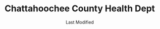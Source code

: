 ---
layout: location-page
date: Last Modified
description: "Local COVID-19 testing is available at Chattahoochee County Health Dept in Cusseta, Georgia, USA."
permalink: "locations/georgia/cusseta/chattahoochee-county-health-dept/"
tags:
  - locations
  - georgia
title: Chattahoochee County Health Dept
uniqueName: chattahoochee-county-health-dept
state: Georgia
stateAbbr: GA
hood: "Cusseta"
address: "213 McNaughton Street"
city: "Cusseta"
zip: "31805"
zipsNearby: "31701 31702 31703 31704 31705 31706 31707 31708 31721 31709 31719 31711 39813 39824 31801 39826 31803 31006 31007 31804 31735 39836 31829 31901 31902 31903 31904 31905 31906 31907 31908 31909 31914 31917 31993 31995 31997 31998 31999 31016 31805 39840 39842 31743 39846 31025 31806 31807 39851 31808 31030 31810 39854 31811 31039 31041 31812 39862 31763 31764 31051 31052 31814 31815 31816 31057 31058 31820 31063 39866 39867 31050 31066 31772 31068 31821 39877 31069 31070 31822 31823 31780 31824 31076 31825 31078 31081 39885 39886 31826 31787 31827 31091 31092 31830 31796 31831 31832 31833 31836 31097 36310 36830 36831 36832 36849 36061 36850 36016 36317 36851 36859 36852 36027 36072 36855 36031 36856 36858 36860 36862 36863 36865 36048 36053 36866 36801 36802 36803 36804 36867 36868 36869 36870 36871 36874 36875 36373 36877 36083 36088 36087 36089 36854 36872 36879 30206 30218 30222 30230 30240 30241 30261 30256 30258 30285 30286 30293 30295" 
mapUrl: "http://maps.apple.com/?q=Chattahoochee+County+Health+Dept&address=213+McNaughton+Street,Cusseta,Georgia,31805"
locationType: Drive-thru
phone: "706-989-3663"
website: "https://dph.georgia.gov/locations/chattahoochee-county-health-dept"
onlineBooking: undefined
closed: undefined
closedUpdate: June 30th, 2020
notes: "By appointment only."
days: Tu, Th
hours: 10AM-Noon
ctaMessage: Learn more
ctaUrl: "https://dph.georgia.gov/locations/chattahoochee-county-health-dept"
---